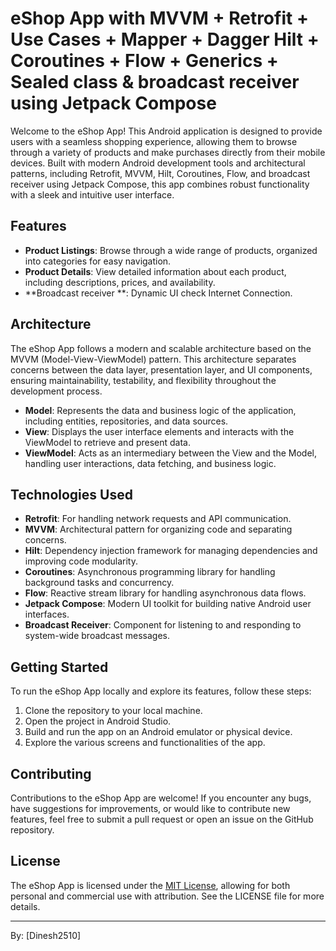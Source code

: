 
# eShop App with MVVM + Retrofit + Use Cases + Mapper + Dagger Hilt + Coroutines + Flow + Generics + Sealed class & broadcast receiver using Jetpack Compose

Welcome to the eShop App! This Android application is designed to provide users with a seamless shopping experience, allowing them to browse through a variety of products and make purchases directly from their mobile devices. Built with modern Android development tools and architectural patterns, including Retrofit, MVVM, Hilt, Coroutines, Flow, and broadcast receiver using Jetpack Compose, this app combines robust functionality with a sleek and intuitive user interface.

## Features

- **Product Listings**: Browse through a wide range of products, organized into categories for easy navigation.
- **Product Details**: View detailed information about each product, including descriptions, prices, and availability.
- **Broadcast receiver **: Dynamic UI check Internet Connection.

## Architecture

The eShop App follows a modern and scalable architecture based on the MVVM (Model-View-ViewModel) pattern. This architecture separates concerns between the data layer, presentation layer, and UI components, ensuring maintainability, testability, and flexibility throughout the development process.

- **Model**: Represents the data and business logic of the application, including entities, repositories, and data sources.
- **View**: Displays the user interface elements and interacts with the ViewModel to retrieve and present data.
- **ViewModel**: Acts as an intermediary between the View and the Model, handling user interactions, data fetching, and business logic.

## Technologies Used

- **Retrofit**: For handling network requests and API communication.
- **MVVM**: Architectural pattern for organizing code and separating concerns.
- **Hilt**: Dependency injection framework for managing dependencies and improving code modularity.
- **Coroutines**: Asynchronous programming library for handling background tasks and concurrency.
- **Flow**: Reactive stream library for handling asynchronous data flows.
- **Jetpack Compose**: Modern UI toolkit for building native Android user interfaces.
- **Broadcast Receiver**: Component for listening to and responding to system-wide broadcast messages.

## Getting Started

To run the eShop App locally and explore its features, follow these steps:

1. Clone the repository to your local machine.
2. Open the project in Android Studio.
3. Build and run the app on an Android emulator or physical device.
4. Explore the various screens and functionalities of the app.

## Contributing

Contributions to the eShop App are welcome! If you encounter any bugs, have suggestions for improvements, or would like to contribute new features, feel free to submit a pull request or open an issue on the GitHub repository.

## License

The eShop App is licensed under the [MIT License](LICENSE), allowing for both personal and commercial use with attribution. See the LICENSE file for more details.


---
By: [Dinesh2510]
